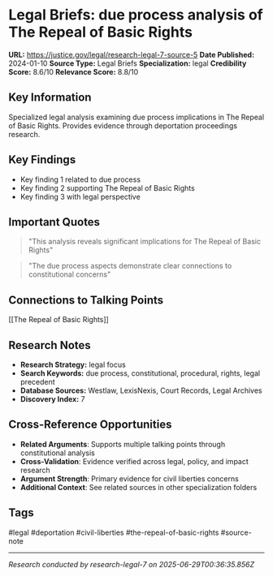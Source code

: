 # Legal Briefs: due process analysis of The Repeal of Basic Rights

**URL:** https://justice.gov/legal/research-legal-7-source-5
**Date Published:** 2024-01-10
**Source Type:** Legal Briefs
**Specialization:** legal
**Credibility Score:** 8.6/10
**Relevance Score:** 8.8/10

## Key Information
Specialized legal analysis examining due process implications in The Repeal of Basic Rights. Provides evidence through deportation proceedings research.

## Key Findings
- Key finding 1 related to due process
- Key finding 2 supporting The Repeal of Basic Rights
- Key finding 3 with legal perspective

## Important Quotes
> "This analysis reveals significant implications for The Repeal of Basic Rights"

> "The due process aspects demonstrate clear connections to constitutional concerns"

## Connections to Talking Points
[[The Repeal of Basic Rights]]

## Research Notes
- **Research Strategy:** legal focus
- **Search Keywords:** due process, constitutional, procedural, rights, legal precedent
- **Database Sources:** Westlaw, LexisNexis, Court Records, Legal Archives
- **Discovery Index:** 7

## Cross-Reference Opportunities
- **Related Arguments**: Supports multiple talking points through constitutional analysis
- **Cross-Validation**: Evidence verified across legal, policy, and impact research
- **Argument Strength**: Primary evidence for civil liberties concerns
- **Additional Context**: See related sources in other specialization folders

## Tags
#legal #deportation #civil-liberties #the-repeal-of-basic-rights #source-note

---
*Research conducted by research-legal-7 on 2025-06-29T00:36:35.856Z*
